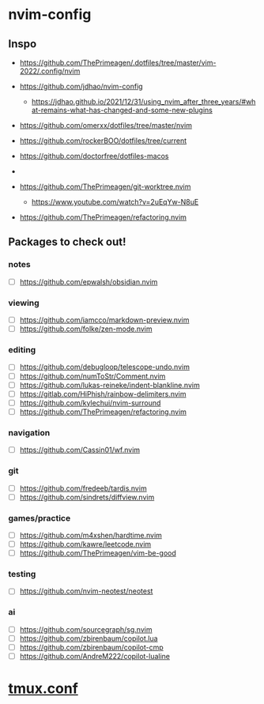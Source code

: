 # nvim-config

## Inspo
- https://github.com/ThePrimeagen/.dotfiles/tree/master/vim-2022/.config/nvim
- https://github.com/jdhao/nvim-config
  - https://jdhao.github.io/2021/12/31/using_nvim_after_three_years/#what-remains-what-has-changed-and-some-new-plugins
- https://github.com/omerxx/dotfiles/tree/master/nvim
- https://github.com/rockerBOO/dotfiles/tree/current
- https://github.com/doctorfree/dotfiles-macos

- 
- https://github.com/ThePrimeagen/git-worktree.nvim
  - https://www.youtube.com/watch?v=2uEqYw-N8uE

- https://github.com/ThePrimeagen/refactoring.nvim

## Packages to check out!
### notes
- [ ] https://github.com/epwalsh/obsidian.nvim

### viewing
- [ ] https://github.com/iamcco/markdown-preview.nvim
- [ ] https://github.com/folke/zen-mode.nvim

### editing
- [ ] https://github.com/debugloop/telescope-undo.nvim
- [ ] https://github.com/numToStr/Comment.nvim
- [ ] https://github.com/lukas-reineke/indent-blankline.nvim
- [ ] https://gitlab.com/HiPhish/rainbow-delimiters.nvim
- [ ] https://github.com/kylechui/nvim-surround
- [ ] https://github.com/ThePrimeagen/refactoring.nvim

### navigation
- [ ] https://github.com/Cassin01/wf.nvim

### git
- [ ] https://github.com/fredeeb/tardis.nvim
- [ ] https://github.com/sindrets/diffview.nvim

### games/practice
- [ ] https://github.com/m4xshen/hardtime.nvim
- [ ] https://github.com/kawre/leetcode.nvim
- [ ] https://github.com/ThePrimeagen/vim-be-good

### testing
- [ ] https://github.com/nvim-neotest/neotest

### ai
- [ ] https://github.com/sourcegraph/sg.nvim
- [ ] https://github.com/zbirenbaum/copilot.lua
- [ ] https://github.com/zbirenbaum/copilot-cmp
- [ ] https://github.com/AndreM222/copilot-lualine

# [tmux.conf](https://gist.github.com/rchatham/4a2cd1bf32eaf1f749993dbb7859dadf)
